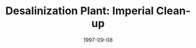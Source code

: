 ---
mission_id: desal
editorsChoice:
title: "Desalinization Plant: Imperial Clean-up"
authors: 
    - "T. Stallings"
date: 1997-09-08
filename: "desaldlx.zip"
description: "On an overcast afternoon, Kyle sets down on one of the supply moons of Coruscant to disable and deactivate an ecological nightmare created by the Imperials to supply water to Coruscant. Years of cheap but bio-ridiculous procedures have left the moon a lifeless hulk and the plant itself a half-functioning, rusty shell of what it once was. It is hoped that sabotaging this plant will help the Rebellion to gain recruits through this demonstration of ecological concern."
cover:
levelReplaced:	SECBASE
difficulty: yes
bm:	yes
fme: no
wax: yes
three_do: yes
voc: no
gmd: no
vue: yes
lfd: yes
base: "New level from scratch" 
editors: "WDFUSE 2.10"

---